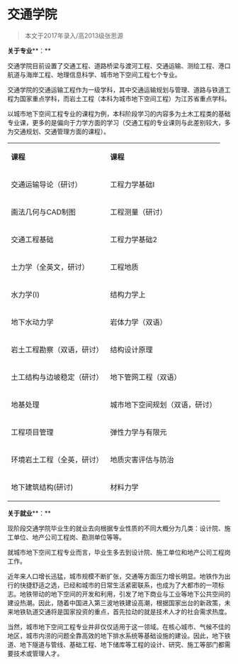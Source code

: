 
# 交通学院  

> 本文于2017年录入/高2013级张思源  

**关于专业****：**

交通学院目前设置了交通工程、道路桥梁与渡河工程、交通运输、测绘工程、港口航道与海岸工程、地理信息科学、城市地下空间工程七个专业。

交通学院的交通运输工程作为一级学科，其中交通运输规划与管理、道路与铁道工程为国家重点学科，而岩土工程（本科为城市地下空间工程）为江苏省重点学科。

以城市地下空间工程专业的课程为例，本科阶段学习的内容多为土木工程类的基础专业课，更多的是偏向于力学方面的学习（交通工程的专业课则与此差别较大，多为交通规划、交通管理方面的课程）。



<table><tbody><tr><td>

**课程**

</td><td>

**课程**

</td></tr><tr><td>

交通运输导论（研讨）

</td><td>

工程力学基础Ⅰ

</td></tr><tr><td>

画法几何与CAD制图

</td><td>

工程测量（研讨）

</td></tr><tr><td>

交通工程基础

</td><td>

工程力学基础2

</td></tr><tr><td>

土力学（全英文，研讨）

</td><td>

工程地质

</td></tr><tr><td>

水力学(I)

</td><td>

结构力学上

</td></tr><tr><td>

地下水动力学

</td><td>

岩体力学（双语）

</td></tr><tr><td>

岩土工程勘察（双语，研讨）

</td><td>

结构设计原理

</td></tr><tr><td>

土工结构与边坡稳定（研讨）

</td><td>

地下管网工程（双语）

</td></tr><tr><td>

地基处理

</td><td>

城市地下空间规划（双语，研讨）

</td></tr><tr><td>

工程项目管理

</td><td>

弹性力学与有限元

</td></tr><tr><td>

环境岩土工程（全英，研讨）

</td><td>

地质灾害评估与防治

</td></tr><tr><td>

地下建筑结构(研讨)

</td><td>

材料力学

</td></tr></tbody></table>



**关于就业****：**

现阶段交通学院毕业生的就业去向根据专业性质的不同大概分为几类：设计院、施工单位、地产公司工程岗、勘测单位等等。

就城市地下空间工程专业而言，毕业生多去到设计院、施工单位和地产公司工程岗工作。

近年来人口增长迅猛，城市规模不断扩张，交通等方面压力增长明显。地铁作为出行的快捷舒适之选，已经和城市的日常生活紧密联系，也成为了大都市的一项标志。地铁带动的地下空间的开发和利用，引发了地下商业与工业等地下公共空间的建设热潮。因此，随着中国进入第三波地铁建设高潮，根据国家出台的新政策，未来地铁轨道交通将是国家投资的重点，首先拉动的就是技术人才的社会需求热度。

当然，城市地下空间工程专业并非仅仅适用于这一领域。在核心城市、气候不佳的地区，城市内涝的问题全靠高效的地下排水系统等基础设施的建设。因此，地下铁道、地下隧道与管线、基础工程、地下储库等工程的设计、研究、施工等部门都需要技术或管理人才。


